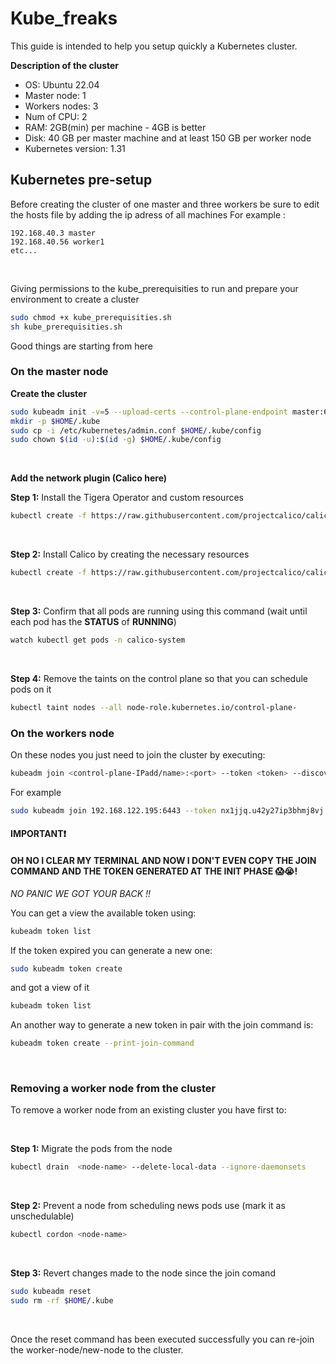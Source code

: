 # Kube_freaks
This guide is intended to help you setup quickly a Kubernetes cluster.

**Description of the cluster**
- OS: Ubuntu 22.04
- Master node: 1
- Workers nodes: 3
- Num of CPU: 2
- RAM: 2GB(min) per machine - 4GB is better
- Disk: 40 GB per master machine and at least 150 GB per worker node
- Kubernetes version: 1.31

## Kubernetes pre-setup
Before creating the cluster of one master and three workers be sure to edit the hosts file by adding the ip adress of all machines
For example :
```text
192.168.40.3 master
192.168.40.56 worker1
etc...
```
<br>

Giving permissions to the kube_prerequisities to run and prepare your environment to create a cluster
```bash
sudo chmod +x kube_prerequisities.sh
sh kube_prerequisities.sh
```
Good things are starting from here
<br>

### On the master node
**Create the cluster**
```bash
sudo kubeadm init -v=5 --upload-certs --control-plane-endpoint master:6443 --pod-network-cidr=192.168.0.0/16
mkdir -p $HOME/.kube
sudo cp -i /etc/kubernetes/admin.conf $HOME/.kube/config
sudo chown $(id -u):$(id -g) $HOME/.kube/config
```

<br>

**Add the network plugin (Calico here)**

**Step 1:** Install the Tigera Operator and custom resources
```bash
kubectl create -f https://raw.githubusercontent.com/projectcalico/calico/v3.29.2/manifests/tigera-operator.yaml
```
<br>

**Step 2:** Install Calico by creating the necessary resources
```bash
kubectl create -f https://raw.githubusercontent.com/projectcalico/calico/v3.29.2/manifests/custom-resources.yaml
```
<br>

**Step 3:** Confirm that all pods are running using this command (wait until each pod has the **STATUS** of **RUNNING**)
```bash
watch kubectl get pods -n calico-system
```
<br>

**Step 4:** Remove the taints on the control plane so that you can schedule pods on it
```bash
kubectl taint nodes --all node-role.kubernetes.io/control-plane-
```

### On the workers node
On these nodes you just need to join the cluster by executing:
```bash
kubeadm join <control-plane-IPadd/name>:<port> --token <token> --discovery-token-ca-cert-hash sha256:<hash>
```

For example
```bash
sudo kubeadm join 192.168.122.195:6443 --token nx1jjq.u42y27ip3bhmj8vj --discovery-token-ca-cert-hash sha256:c6de85f6c862c0d58cc3d10fd199064ff25c4021b6e88475822d6163a25b4a6c
```

#### IMPORTANT❗

#### OH NO I CLEAR MY TERMINAL AND NOW I DON'T EVEN COPY THE JOIN COMMAND AND THE TOKEN GENERATED AT THE INIT PHASE 😱😭!

*NO PANIC WE GOT YOUR BACK !!*
<br>

You can get a view the available token using:
```bash
kubeadm token list
```

If the token expired you can generate a new one:
```bash
sudo kubeadm token create
```
and got a view of it 
```bash
kubeadm token list
```
An another way to generate a new token in pair with the join command is:
```bash
kubeadm token create --print-join-command
```

<br>

### Removing a worker node from the cluster
To remove a worker node from an existing cluster you have first to:

<br>

**Step 1:** Migrate the pods from the node
```bash
kubectl drain  <node-name> --delete-local-data --ignore-daemonsets
```
<br>

**Step 2:** Prevent a node from scheduling news pods use (mark it as unschedulable)
```bash
kubectl cordon <node-name>
```

<br>

**Step 3:** Revert changes made to the node since the join comand
```bash
sudo kubeadm reset
sudo rm -rf $HOME/.kube
```

<br>

Once the reset command has been executed successfully you can re-join the worker-node/new-node to the cluster.


